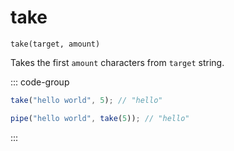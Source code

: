 # take

`take(target, amount)`

Takes the first `amount` characters from `target` string.

::: code-group

```ts [data-first]
take("hello world", 5); // "hello"
```

```ts [data-last]
pipe("hello world", take(5)); // "hello"
```

:::
